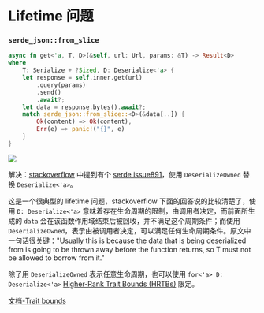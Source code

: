 # Lifetime 问题

### `serde_json::from_slice` 

```rust
async fn get<'a, T, D>(&self, url: Url, params: &T) -> Result<D>
where
	T: Serialize + ?Sized, D: Deserialize<'a> {
	let response = self.inner.get(url)
		.query(params)
		.send()
		.await?;
	let data = response.bytes().await?;
	match serde_json::from_slice::<D>(&data[..]) {
		Ok(content) => Ok(content),
		Err(e) => panic!("{}", e)
	}
}
```
![](https://image.silente.top/img/p1.png)

解决：[stackoverflow](https://stackoverflow.com/questions/43554679/how-to-fix-lifetime-error-when-function-returns-a-serde-deserialize-type) 中提到有个 [serde issue891](https://github.com/serde-rs/serde/issues/891)，使用 `DeserializeOwned` 替换 `Deserialize<'a>`。

这是一个很典型的 lifetime 问题，stackoverflow 下面的回答说的比较清楚了，使用 `D: Deserialize<'a>` 意味着存在生命周期的限制，由调用者决定，而前面所生成的 `data` 会在该函数作用域结束后被回收，并不满足这个周期条件；而使用 `DeserializeOwned`，表示由被调用者决定，可以满足任何生命周期条件。原文中一句话很关键："Usually this is because the data that is being deserialized from is going to be thrown away before the function returns, so T must not be allowed to borrow from it." 

除了用 `DeserializeOwned` 表示任意生命周期，也可以使用 `for<'a> D: Deserialize<'a>`   [Higher-Rank Trait Bounds (HRTBs)](https://doc.rust-lang.org/nomicon/hrtb.html#higher-rank-trait-bounds-hrtbs) 限定。

[文档-Trait bounds](https://serde.rs/lifetimes.html#trait-bounds)


